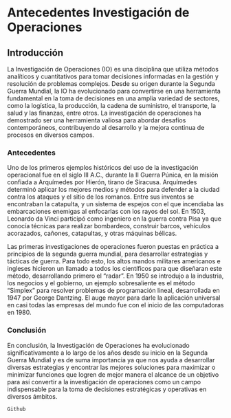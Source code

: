# Antecedentes Investigación de Operaciones

## Introducción

La Investigación de Operaciones (IO) es una disciplina que utiliza métodos
analíticos y cuantitativos para tomar decisiones informadas en la gestión y
resolución de problemas complejos. Desde su origen durante la Segunda Guerra
Mundial, la IO ha evolucionado para convertirse en una herramienta fundamental en
la toma de decisiones en una amplia variedad de sectores, como la logística, la
producción, la cadena de suministro, el transporte, la salud y las finanzas, entre
otros.
La investigación de operaciones ha demostrado ser una herramienta valiosa para
abordar desafíos contemporáneos, contribuyendo al desarrollo y la mejora continua
de procesos en diversos campos.

### Antecedentes

Uno de los primeros ejemplos históricos del uso de la investigación operacional fue
en el siglo III A.C., durante la II Guerra Púnica, en la misión confiada a Arquímedes
por Hierón, tirano de Siracusa. Arquímedes determinó aplicar los mejores medios y
métodos para defender a la ciudad contra los ataques y el sitio de los romanos.
Entre sus inventos se encontraban la catapulta, y un sistema de espejos
con el que incendiaba las embarcaciones enemigas al enfocarlas con los rayos
del sol. En 1503, Leonardo da Vinci participó como ingeniero en la guerra contra
Pisa ya que conocía técnicas para realizar bombardeos, construir barcos,
vehículos acorazados, cañones, catapultas, y otras máquinas bélicas.

Las primeras investigaciones de operaciones fueron puestas en práctica a principios
de la segunda guerra mundial, para desarrollar estrategias y tácticas de guerra. Para
todo esto, los altos mandos militares americanos e ingleses hicieron un llamado a
todos los científicos para que diseñaran este método, desarrollando primero
el “radar”. En 1950 se introdujo a la industria, los negocios y el gobierno, un ejemplo
sobresaliente es el método “Simplex” para resolver problemas de programación
lineal, desarrollada en 1947 por George Dantzing. El auge mayor para darle la
aplicación universal en casi todas las empresas del mundo fue con el inicio de las
computadoras en 1980.


### Conclusión

En conclusión, la Investigación de Operaciones ha evolucionado significativamente
a lo largo de los años desde su inicio en la Segunda Guerra Mundial y es de suma
importancia ya que nos ayuda a desarrollar diversas estrategias y encontrar las
mejores soluciones para maximizar o minimizar funciones que logren de mejor
manera el alcance de un objetivo para así convertir a la investigación de
operaciones como un campo indispensable para la toma de decisiones estratégicas
y operativas en diversos ámbitos.

```
Github
```
